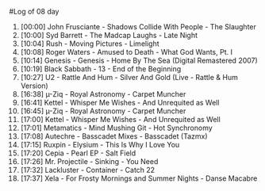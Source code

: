 #Log of 08 day

1. [00:00] John Frusciante - Shadows Collide With People - The Slaughter
1. [10:00] Syd Barrett - The Madcap Laughs - Late Night
1. [10:04] Rush - Moving Pictures - Limelight
1. [10:08] Roger Waters - Amused to Death - What God Wants, Pt. I
1. [10:14] Genesis - Genesis - Home By The Sea (Digital Remastered 2007)
1. [10:19] Black Sabbath - 13 - End of the Beginning
1. [10:27] U2 - Rattle And Hum - Silver And Gold (Live - Rattle & Hum Version)
1. [16:38] µ-Ziq - Royal Astronomy - Carpet Muncher
1. [16:41] Kettel - Whisper Me Wishes - And Unrequited as Well
1. [16:45] µ-Ziq - Royal Astronomy - Carpet Muncher
1. [17:00] Kettel - Whisper Me Wishes - And Unrequited as Well
1. [17:01] Metamatics - Mind Mushing Git - Hot Synchronomy
1. [17:08] Autechre - Basscadet Mixes - Basscadet (Tazmx)
1. [17:15] Ruxpin - Elysium - This Is Why I Love You
1. [17:20] Cepia - Pearl EP - Salt Field
1. [17:26] Mr. Projectile - Sinking - You Need
1. [17:32] Lackluster - Container - Catch 22
1. [17:37] Xela - For Frosty Mornings and Summer Nights - Danse Macabre
